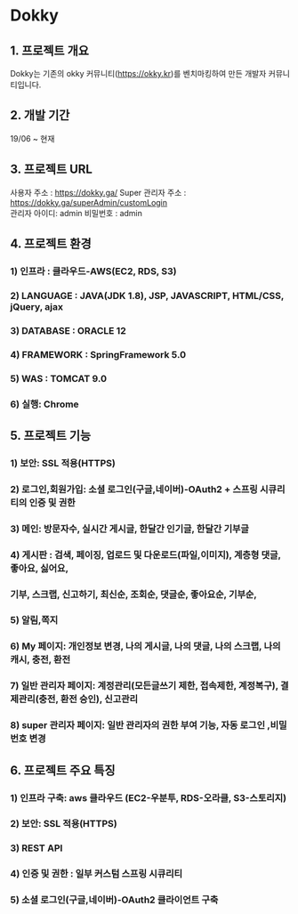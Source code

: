 # Dokky 

## 1. 프로젝트 개요

Dokky는 기존의 okky 커뮤니티(https://okky.kr)를 벤치마킹하여 만든 개발자 커뮤니티입니다.

## 2. 개발 기간
19/06 ~ 현재

## 3. 프로젝트 URL

사용자 주소 : https://dokky.ga/
Super 관리자 주소 : https://dokky.ga/superAdmin/customLogin   
관리자 아이디: admin 비밀번호 : admin

## 4. 프로젝트 환경
  ### 1) 인프라 : 클라우드-AWS(EC2, RDS, S3)
  ### 2) LANGUAGE : JAVA(JDK 1.8), JSP, JAVASCRIPT, HTML/CSS, jQuery, ajax
  ### 3) DATABASE : ORACLE 12
  ### 4) FRAMEWORK : SpringFramework 5.0
  ### 5) WAS : TOMCAT 9.0
  ### 6) 실행: Chrome

## 5. 프로젝트 기능

### 1) 보안: SSL 적용(HTTPS)
### 2) 로그인,회원가입: 소셜 로그인(구글,네이버)-OAuth2 + 스프링 시큐리티의 인증 및 권한
### 3) 메인: 방문자수, 실시간 게시글, 한달간 인기글, 한달간 기부글
### 4) 게시판 : 검색, 페이징, 업로드 및 다운로드(파일,이미지), 계층형 댓글, 좋아요, 싫어요, 
### 기부, 스크랩, 신고하기, 최신순, 조회순, 댓글순, 좋아요순, 기부순,
### 5) 알림,쪽지
### 6) My 페이지: 개인정보 변경, 나의 게시글, 나의 댓글, 나의 스크랩, 나의 캐시, 충전, 환전 
### 7) 일반 관리자 페이지: 계정관리(모든글쓰기 제한, 접속제한, 계정복구), 결제관리(충전, 환전 승인), 신고관리
### 8) super 관리자 페이지: 일반 관리자의 권한 부여 기능, 자동 로그인 ,비밀번호 변경

## 6. 프로젝트 주요 특징

### 1) 인프라 구축: aws 클라우드 (EC2-우분투, RDS-오라클, S3-스토리지)
### 2) 보안: SSL 적용(HTTPS)
### 3) REST API
### 4) 인증 및 권한 : 일부 커스텀 스프링 시큐리티
### 5) 소셜 로그인(구글,네이버)-OAuth2 클라이언트 구축
